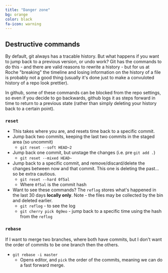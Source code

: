 ```yaml
---
title: "Danger zone"
bg: orange
color: black
fa-icon: warning
---
```


## Destructive commands
<a name="destructive" />

By default, git always has a tracable history. But what happens if you want to jump back to a previous version, or undo work? Git has the commands to do this - and there are valid
reasons to rewrite a history - but for us at Roche "breaking" the timeline and losing information on the history of a file is probably not a good thing (usually it's done just
to make a convuloted history of a repo look prettier).

In github, some of these commands can be blocked from the repo settings, so even if you decide to go backwards, github logs it as steps forward in time to return to a previous state 
(rather than simply deleting your history back to a certain point).

### `reset`
* This takes where you are, and resets time back to a specific commit.
* Jump back two commits, keeping the last two commits in the staged area (so uncommit)
    + `git reset --soft HEAD~2`
* Jump back one commit, but unstage the changes (i.e. pre `git add .`)
    + `git reset --mixed HEAD~`
* Jump back to a specific commit, and remove/discard/delete the changes between now and that commit. This one is deleting the past... so be extra cautious.
    + `git reset --hard 0f5al`
    + Where `0f5al` is the commit hash
* Want to see these commands? The `reflog` stores what's happened in the last 30 days **locally only**. Note - the files may be collected by the bin and deleted earlier.
    + `git reflog` - to see the log
    + `git cherry pick 0g9eo` - jump back to a specific time using the hash from the `reflog`

### `rebase`

If I want to merge two branches, where both have commits, but I don't want the order of commits to be one branch then the others.

* `git rebase -i master`
    + Opens editor, and `pick` the order of the commits, meaning we can do a fast forward merge.
